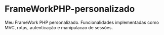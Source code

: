 # FrameWorkPHP-personalizado
Meu FrameWork PHP personalizado. Funcionalidades implementadas como MVC, rotas, autenticação e manipulacao de sessões.
